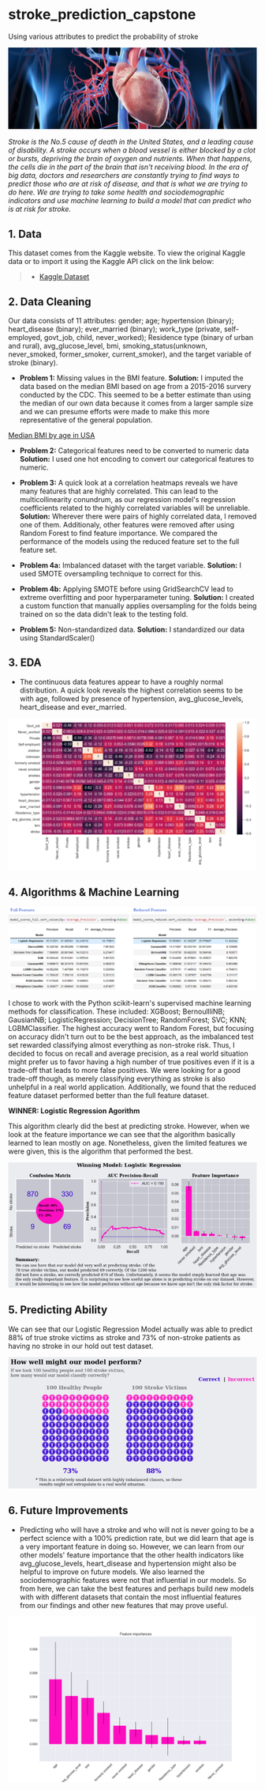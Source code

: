 # stroke_prediction_capstone
Using various attributes to predict the probability of stroke

![cover_photo](./files/cover_photo.jpg)

*Stroke is the No.5 cause of death in the United States, and a leading cause of disability. A stroke occurs when a blood vessel is either blocked by a clot or bursts, depriving the brain of oxygen and nutrients. When that happens, the cells die in the part of the brain that isn't receiving blood. In the era of big data, doctors and researchers are constantly trying to find ways to predict those who are at risk of disease, and that is what we are trying to do here. We are trying to take some health and sociodemographic indicators and use machine learning to build a model that can predict who is at risk for stroke.*

## 1. Data

This dataset comes from the Kaggle website. To view the original Kaggle data or to import it using the Kaggle API click on the link below:

> * [Kaggle Dataset](https://www.kaggle.com/fedesoriano/stroke-prediction-dataset)


## 2. Data Cleaning 

Our data consists of 11 attributes: gender; age; hypertension (binary); heart_disease (binary); ever_married (binary); work_type (private, self-employed, govt_job, child, never_worked); Residence type (binary of urban and rural), avg_glucose_level, bmi, smoking_status(unknown, never_smoked, former_smoker, current_smoker), and the target variable of stroke (binary). 

* **Problem 1:** Missing values in the BMI feature. **Solution:** I imputed the data based on the median BMI based on age from a 2015-2016 survery conducted by the CDC. This seemed to be a better estimate than using the median of our own data because it comes from a larger sample size and we can presume efforts were made to make this more representative of the general population. 

[Median BMI by age in USA](https://dqydj.com/bmi-distribution-by-age-calculator-for-the-united-states/)

* **Problem 2:** Categorical features need to be converted to numeric data  **Solution:** I used one hot encoding to convert our categorical features to numeric. 

* **Problem 3:** A quick look at a correlation heatmaps reveals we have many features that are highly correlated. This can lead to the multicollinearity conundrum, as our regression model's regression coefficients related to the highly correlated variables will be unreliable.  **Solution:** Wherever there were pairs of highly correlated data, I removed one of them. Additionaly, other features were removed after using Random Forest to find feature importance. We compared the performance of the models using the reduced feature set to the full feature set.  

* **Problem 4a:** Imbalanced dataset with the target variable. **Solution:** I used SMOTE oversampling technique to correct for this.

* **Problem 4b:** Applying SMOTE before using GridSearchCV lead to extreme overfitting and poor hyperparameter tuning. **Solution:** I created a custom function that manually applies oversampling for the folds being trained on so the data didn't leak to the testing fold.

* **Problem 5:** Non-standardized data. **Solution:** I standardized our data using StandardScaler()

## 3. EDA

* The continuous data features appear to have a roughly normal distribution. A quick look reveals the highest correlation seems to be with age, followed by presence of hypertension, avg_glucose_levels, heart_disease and ever_married. 

![](./files/data_corr.png)

## 4. Algorithms & Machine Learning

![](./files/summary_table.png)

I chose to work with the Python scikit-learn's supervised machine learning methods for classification. These included: XGBoost; BernoullliNB; GausianNB; LogisticRegression; DecisionTree; RandomForest; SVC; KNN; LGBMClassifier. The highest accuracy went to Random Forest, but focusing on accuracy didn't turn out to be the best approach, as the imbalanced test set rewarded classifying almost everything as non-stroke risk. Thus, I decided to focus on recall and average precision, as a real world situation might prefer us to favor having a high number of true positives even if it is a trade-off that leads to more false positives. We were looking for a good trade-off though, as merely classifying everything as stroke is also unhelpful in a real world application. Additionally, we found that the reduced feature dataset performed better than the full feature dataset. 

**WINNER: Logistic Regression Agorithm**

This algorithm clearly did the best at predicting stroke. However, when we look at the feature importance we can see that the algorithm basically learned to lean mostly on age. Nonetheless, given the limited features we were given, this is the algorithm that performed the best. 

![](./files/winner_lr.png)



## 5. Predicting Ability

We can see that our Logistic Regression Model actually was able to predict 88% of true stroke victims as stroke and 73% of non-stroke patients as having no stroke in our hold out test dataset. 

![](./files/predictions.png)

## 6. Future Improvements

* Predicting who will have a stroke and who will not is never going to be a perfect science with a 100% prediction rate, but we did learn that age is a very important feature in doing so. However, we can learn from our other models' feature importance that the other health indicators like avg_glucose_levels, heart_disease and hypertension might also be helpful to improve on future models. We also learned the sociodemographic features were not that influential in our models. So from here, we can take the best features and perhaps build new models with with different datasets that contain the most influential features from our findings and other new features that may prove useful. 

![](./files/other_feature_imp.png)



